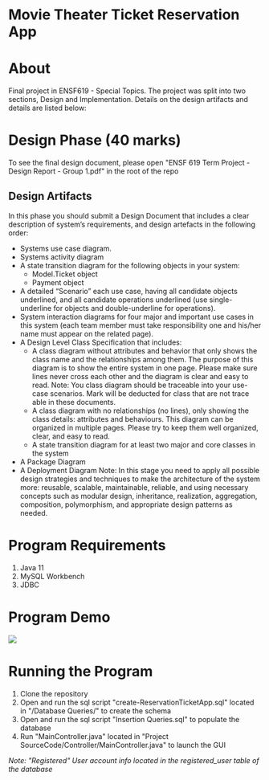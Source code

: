 # Movie Theater Ticket Reservation App

# About
Final project in ENSF619 - Special Topics. The project was split into two sections, Design and Implementation. 
Details on the design artifacts and details are listed below:

# Design Phase (40 marks)
To see the final design document, please open "ENSF 619 Term Project - Design Report - Group 1.pdf" in the root of the repo

## Design Artifacts
In this phase you should submit a Design Document that includes a clear description of system’s requirements, and design artefacts in the following order:

- Systems use case diagram.
- Systems activity diagram
- A state transition diagram for the following objects in your system:
  - Model.Ticket object
  - Payment object
- A detailed “Scenario” each use case, having all candidate objects underlined, and all
candidate operations underlined (use single-underline for objects and double-underline for
operations).
- System interaction diagrams for four major and important use cases in this system (each
team member must take responsibility one and his/her name must appear on the related
page).
- A Design Level Class Specification that includes:
  - A class diagram without attributes and behavior that only shows the class name and the relationships among them. The purpose of this diagram is to show the entire system in one page. Please make sure lines never cross each other and the diagram is clear and easy to read.
   Note: You class diagram should be traceable into your use-case scenarios. Mark
   will be deducted for class that are not trace able in these documents.
  - A class diagram with no relationships (no lines), only showing the class details: attributes and behaviours.     This diagram can be organized in multiple pages. Please
  try to keep them well organized, clear, and easy to read.
  - A state transition diagram for at least two major and core classes in the system
- A Package Diagram
- A Deployment Diagram
Note: In this stage you need to apply all possible design strategies and techniques to make the architecture of the system more: reusable, scalable, maintainable, reliable, and using necessary concepts such as modular design, inheritance, realization, aggregation, composition, polymorphism, and appropriate design patterns as needed.

# Program Requirements
1. Java 11
2. MySQL Workbench
3. JDBC

# Program Demo
![](program_demo.gif)

# Running the Program
1. Clone the repository
2. Open and run the sql script "create-ReservationTicketApp.sql" located in "/Database Queries/" to create the schema
3. Open and run the sql script "Insertion Queries.sql" to populate the database
4. Run "MainController.java" located in "Project SourceCode/Controller/MainController.java" to launch the GUI


*Note: "Registered" User account info located in the registered_user table of the database*
